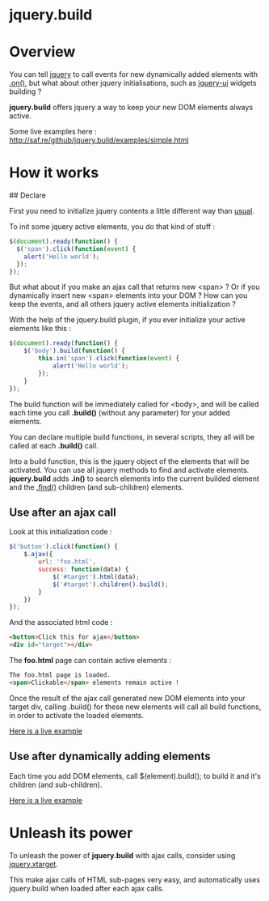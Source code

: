 jquery.build
============

# Overview

You can tell [jquery](http://jquery.com) to call events for new dynamically added elements with [.on()](http://api.jquery.com/on),
but what about other jquery initialisations, such as [jquery-ui](http://jqueryui.com) widgets building ?

**jquery.build** offers jquery a way to keep your new DOM elements always active.

Some live examples here :
http://saf.re/github/jquery.build/examples/simple.html

# How it works

## Declare

First you need to initialize jquery contents a little different way than [usual](http://learn.jquery.com/about-jquery/how-jquery-works).

To init some jquery active elements, you do that kind of stuff :

```javascript
$(document).ready(function() {
  $('span').click(function(event) {
    alert('Hello world');
  });
});
```

But what about if you make an ajax call that returns new &lt;span&gt; ? Or if you dynamically insert new &lt;span&gt; elements into your DOM ?
How can you keep the events, and all others jquery active elements initialization ?

With the help of the jquery.build plugin, if you ever initialize your active elements like this :

```javascript
$(document).ready(function() {
	$('body').build(function() {
		this.in('span').click(function(event) {
			alert('Hello world');
		});
	}
});
```

The build function will be immediately called for &lt;body&gt;, and will be called each time you call **.build()** (without any parameter) for your added elements.

You can declare multiple build functions, in several scripts, they all will be called at each **.build()** call.

Into a build function, this is the jquery object of the elements that will be activated. You can use all jquery methods to find and activate elements.
**jquery.build** adds **.in()** to search elements into the current builded element and the [.find()](http://jquery.com/find) children (and sub-children) elements.

## Use after an ajax call

Look at this initialization code :

```javascript
$('button').click(function() {
	$.ajax({
		url: 'foo.html',
		success: function(data) {
			$('#target').html(data);
			$('#target').children().build();
		}
	})
});
```

And the associated html code :

```html
<button>Click this for ajax</button>
<div id="target"></div>
```

The **foo.html** page can contain active elements :

```html
The foo.html page is loaded.
<span>Clickable</span> elements remain active !
```

Once the result of the ajax call generated new DOM elements into your target div, calling .build() for these new elements will call all build functions, in order to activate the loaded elements.

[Here is a live example](http://saf.re/github/jquery.build/examples/ajax.html)

## Use after dynamically adding elements

Each time you add DOM elements, call $(element).build(); to build it and it's children (and sub-children).

[Here is a live example](http://saf.re/github/jquery.build/examples/simple.html)

# Unleash its power

To unleash the power of **jquery.build** with ajax calls, consider using [jquery.xtarget](https://github.com/bapplistudio/jquery.xtarget).

This make ajax calls of HTML sub-pages very easy, and automatically uses jquery.build when loaded after each ajax calls.
